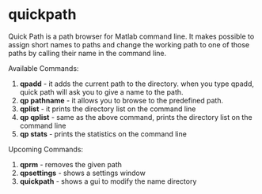 # quickpath

Quick Path is a path browser for Matlab command line. It makes possible to assign short names to paths and change the working path to one of those paths by calling their name in the command line.

Available Commands:
1. **qpadd** - it adds the current path to the directory. when you type qpadd, quick path will ask you to give a name to the path. 
2. **qp pathname** - it allows you to browse to the predefined path. 
3. **qplist** - it prints the directory list on the command line
4. **qp qplist** - same as the above command, prints the directory list on the command line
5. **qp stats** - prints the statistics on the command line

Upcoming Commands:
1. **qprm** - removes the given path
2. **qpsettings** - shows a settings window
3. **quickpath** - shows a gui to modify the name directory

